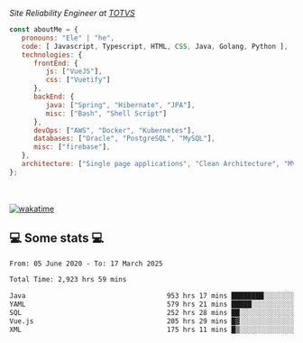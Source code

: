 <p><em>Site Reliability Engineer at <a href="https://www.totvs.com/">TOTVS</a></br>
</em></p>


```javascript
const aboutMe = {
   pronouns: "Ele" | "he",
   code: [ Javascript, Typescript, HTML, CSS, Java, Golang, Python ],
   technologies: {
      frontEnd: {
         js: ["VueJS"],
         css: ["Vuetify"]
      },
      backEnd: {
         java: ["Spring", "Hibernate", "JPA"],
         misc: ["Bash", "Shell Script"]
      },
      devOps: ["AWS", "Docker", "Kubernetes"],
      databases: ["Oracle", "PostgreSQL", "MySQL"],
      misc: ["firebase"],
   },
   architecture: ["Single page applications", "Clean Architecture", "MVC", "Microservices"],
};
```
</br></br>
[![wakatime](https://wakatime.com/badge/user/a3a8ed06-d304-4d6b-bc86-4adc418cdea7.svg)](https://wakatime.com/@a3a8ed06-d304-4d6b-bc86-4adc418cdea7)
<h2>💻 Some stats 💻</h2>

<!--START_SECTION:waka-->

```txt
From: 05 June 2020 - To: 17 March 2025

Total Time: 2,923 hrs 59 mins

Java                                   953 hrs 17 mins ████████░░░░░░░░░░░░░░░░░   32.60 %
YAML                                   579 hrs 21 mins █████░░░░░░░░░░░░░░░░░░░░   19.81 %
SQL                                    252 hrs 28 mins ██░░░░░░░░░░░░░░░░░░░░░░░   08.63 %
Vue.js                                 205 hrs 29 mins █▓░░░░░░░░░░░░░░░░░░░░░░░   07.03 %
XML                                    175 hrs 11 mins █▒░░░░░░░░░░░░░░░░░░░░░░░   05.99 %
```

<!--END_SECTION:waka-->

